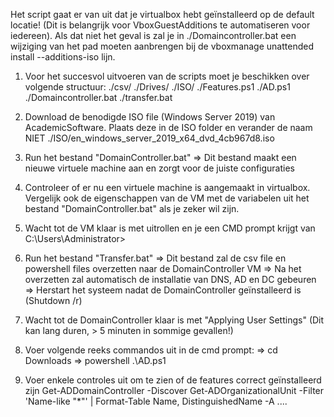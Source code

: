 Het script gaat er van uit dat je virtualbox hebt geïnstalleerd op de default locatie! (Dit is belangrijk voor VboxGuestAdditions te automatiseren voor iedereen). Als dat niet het geval is zal je in ./Domaincontroller.bat een wijziging van het pad moeten aanbrengen bij de vboxmanage unattended install --additions-iso lijn.

1. Voor het succesvol uitvoeren van de scripts moet je beschikken over volgende structuur:
    ./csv/
    ./Drives/
    ./ISO/
    ./Features.ps1
    ./AD.ps1
    ./Domaincontroller.bat
    ./transfer.bat

2. Download de benodigde ISO file (Windows Server 2019) van AcademicSoftware. Plaats deze in de ISO folder en verander de naam NIET
    ./ISO/en_windows_server_2019_x64_dvd_4cb967d8.iso

3. Run het bestand "DomainController.bat"
    => Dit bestand maakt een nieuwe virtuele machine aan en zorgt voor de juiste configuraties

4. Controleer of er nu een virtuele machine is aangemaakt in virtualbox. Vergelijk ook de eigenschappen van de VM met de variabelen uit het bestand "DomainController.bat" als je zeker wil zijn.

5. Wacht tot de VM klaar is met uitrollen en je een CMD prompt krijgt van C:\Users\Administrator>

6. Run het bestand "Transfer.bat"
    => Dit bestand zal de csv file en powershell files overzetten naar de DomainController VM
    => Na het overzetten zal automatisch de installatie van DNS, AD en DC gebeuren
    => Herstart het systeem nadat de DomainController geïnstalleerd is (Shutdown /r)

7. Wacht tot de DomainController klaar is met "Applying User Settings" (Dit kan lang duren, > 5 minuten in sommige gevallen!)

8. Voer volgende reeks commandos uit in de cmd prompt:
    => cd Downloads
    => powershell .\AD.ps1

9. Voer enkele controles uit om te zien of de features correct geïnstalleerd zijn
    Get-ADDomainController -Discover
    Get-ADOrganizationalUnit -Filter 'Name-like "*"' | Format-Table Name, DistinguishedName -A
    ....


